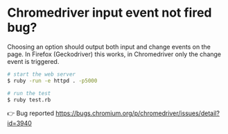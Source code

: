 # Chromedriver input event not fired bug?

Choosing an option should output both input and change events on the page. In
Firefox (Geckodriver) this works, in Chromedriver only the change event is
triggered.

```bash
# start the web server
$ ruby -run -e httpd . -p5000

# run the test
$ ruby test.rb
```

👉 Bug reported https://bugs.chromium.org/p/chromedriver/issues/detail?id=3940
